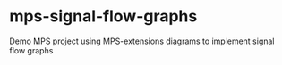# mps-signal-flow-graphs
Demo MPS project using MPS-extensions diagrams to implement signal flow graphs
